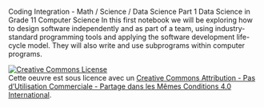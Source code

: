 Coding Integration - Math / Science / Data Science
Part 1 Data Science in Grade 11 Computer Science
In this first notebook we will be exploring how to design software independently and as part of a team, using industry-standard programming tools and applying the software development life-cycle model. They will also write and use subprograms within computer programs.

<a rel="license" href="http://creativecommons.org/licenses/by-nc-sa/4.0/"><img alt="Creative Commons License" style="border-width:0" src="https://i.creativecommons.org/l/by-nc-sa/4.0/88x31.png" /></a><br />Cette oeuvre est sous licence avec un <a rel="license" href="http://creativecommons.org/licenses/by-nc-sa/4.0/deed.fr">Creative Commons Attribution - Pas d’Utilisation Commerciale - Partage dans les Mêmes Conditions 4.0 International</a>.
